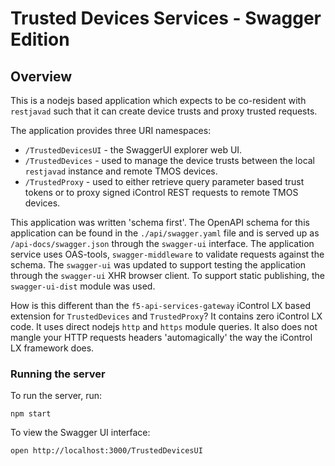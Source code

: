 # Trusted Devices Services - Swagger Edition

## Overview
This is a nodejs based application which expects to be co-resident with `restjavad` such that it can create device trusts and proxy trusted requests.

The application provides three URI namespaces:

- `/TrustedDevicesUI` - the SwaggerUI explorer web UI.
- `/TrustedDevices` - used to manage the device trusts between the local `restjavad` instance and remote TMOS devices.
- `/TrustedProxy` - used to either retrieve query parameter based trust tokens or to proxy signed iControl REST requests to remote TMOS devices.

This application was written 'schema first'. The OpenAPI schema for this application can be found in the `./api/swagger.yaml` file and is served up as `/api-docs/swagger.json` through the `swagger-ui` interface. The application service uses OAS-tools, `swagger-middleware` to validate requests against the schema. The `swagger-ui` was updated to support testing the application through the `swagger-ui` XHR browser client. To support static publishing, the `swagger-ui-dist` module was used.

How is this different than the `f5-api-services-gateway` iControl LX based extension for `TrustedDevices` and `TrustedProxy`? It contains zero iControl LX code. It uses direct nodejs `http` and `https` module queries. It also does not mangle your HTTP requests headers 'automagically' the way the iControl LX framework does.

### Running the server
To run the server, run:

```
npm start
```

To view the Swagger UI interface:

```
open http://localhost:3000/TrustedDevicesUI
```
